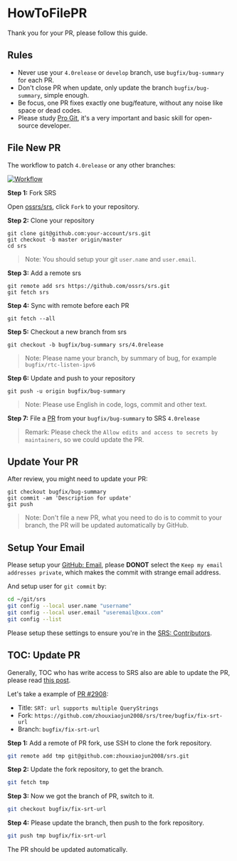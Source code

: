 # HowToFilePR

Thank you for your PR, please follow this guide.

## Rules

* Never use your `4.0release` or `develop` branch, use `bugfix/bug-summary` for each PR.
* Don't close PR when update, only update the branch `bugfix/bug-summary`, simple enough.
* Be focus, one PR fixes exactly one bug/feature, without any noise like space or dead codes.
* Please study [Pro Git](https://git-scm.com/book/en/v2), it's a very important and basic skill for open-source developer.

## File New PR

The workflow to patch `4.0release` or any other branches:

[![Workflow](/img/HowToFilePR.png)](https://www.figma.com/file/5yAeoq2r3wwrXZwq1f93UH/How-to-File-PR-to-SRS)

**Step 1:** Fork SRS

Open [ossrs/srs](https://github.com/ossrs/srs), click `Fork` to your repository.

**Step 2:** Clone your repository

```
git clone git@github.com:your-account/srs.git
git checkout -b master origin/master
cd srs
```

> Note: You should setup your git `user.name` and `user.email`.

**Step 3:** Add a remote srs

```
git remote add srs https://github.com/ossrs/srs.git
git fetch srs
```

**Step 4:** Sync with remote before each PR

```
git fetch --all
```

**Step 5:** Checkout a new branch from srs

```
git checkout -b bugfix/bug-summary srs/4.0release
```

> Note: Please name your branch, by summary of bug, for example `bugfix/rtc-listen-ipv6`

**Step 6:** Update and push to your repository

```
git push -u origin bugfix/bug-summary
```

> Note: Please use English in code, logs, commit and other text.

**Step 7:** File a [PR](https://github.com/ossrs/srs/compare) from your `bugfix/bug-summary` to SRS `4.0release`

> Remark: Please check the `Allow edits and access to secrets by maintainers`, so we could update the PR.

## Update Your PR

After review, you might need to update your PR:

```
git checkout bugfix/bug-summary
git commit -am 'Description for update'
git push
```

> Note: Don't file a new PR, what you need to do is to commit to your branch, the PR will be updated automatically by GitHub.

## Setup Your Email

Please setup your [GitHub: Email](https://github.com/settings/emails), please **DONOT** select the `Keep my email addresses private`, which makes the commit with strange email address.

And setup user for `git commit` by:

```bash
cd ~/git/srs
git config --local user.name "username"
git config --local user.email "useremail@xxx.com"
git config --list
```

Please setup these settings to ensure you're in the [SRS: Contributors](https://github.com/ossrs/srs/graphs/contributors).

## TOC: Update PR

Generally, TOC who has write access to SRS also are able to update the PR, please read [this post](https://docs.github.com/en/pull-requests/collaborating-with-pull-requests/proposing-changes-to-your-work-with-pull-requests/committing-changes-to-a-pull-request-branch-created-from-a-fork).

Let's take a example of [PR #2908](https://github.com/ossrs/srs/pull/2908):

* Title: `SRT: url supports multiple QueryStrings`
* Fork: `https://github.com/zhouxiaojun2008/srs/tree/bugfix/fix-srt-url`
* Branch: `bugfix/fix-srt-url`

**Step 1:** Add a remote of PR fork, use SSH to clone the fork repository.

```bash
git remote add tmp git@github.com:zhouxiaojun2008/srs.git
```

**Step 2:** Update the fork repository, to get the branch.

```bash
git fetch tmp
```

**Step 3:** Now we got the branch of PR, switch to it.

```bash
git checkout bugfix/fix-srt-url
```

**Step 4:** Please update the branch, then push to the fork repository.

```bash
git push tmp bugfix/fix-srt-url
```

The PR should be updated automatically.

